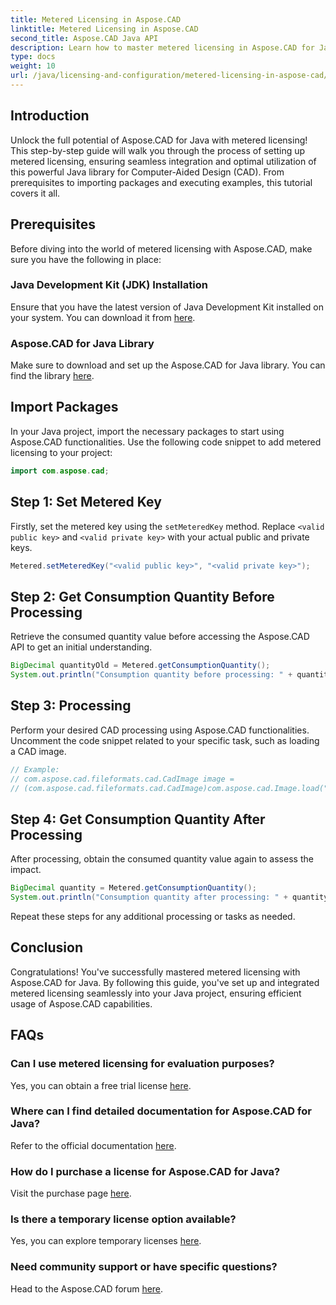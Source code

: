 ```yaml
---
title: Metered Licensing in Aspose.CAD
linktitle: Metered Licensing in Aspose.CAD
second_title: Aspose.CAD Java API
description: Learn how to master metered licensing in Aspose.CAD for Java with this comprehensive guide. Optimize your CAD processing for efficiency and cost-effectiveness.
type: docs
weight: 10
url: /java/licensing-and-configuration/metered-licensing-in-aspose-cad/
---
```

## Introduction
Unlock the full potential of Aspose.CAD for Java with metered licensing! This step-by-step guide will walk you through the process of setting up metered licensing, ensuring seamless integration and optimal utilization of this powerful Java library for Computer-Aided Design (CAD). From prerequisites to importing packages and executing examples, this tutorial covers it all.
## Prerequisites
Before diving into the world of metered licensing with Aspose.CAD, make sure you have the following in place:
### Java Development Kit (JDK) Installation
Ensure that you have the latest version of Java Development Kit installed on your system. You can download it from [here](https://www.oracle.com/java/technologies/javase-downloads.html).
### Aspose.CAD for Java Library
Make sure to download and set up the Aspose.CAD for Java library. You can find the library [here](https://releases.aspose.com/cad/java/).
## Import Packages
In your Java project, import the necessary packages to start using Aspose.CAD functionalities. Use the following code snippet to add metered licensing to your project:
```java
import com.aspose.cad;
```
## Step 1: Set Metered Key
Firstly, set the metered key using the `setMeteredKey` method. Replace `<valid public key>` and `<valid private key>` with your actual public and private keys.
```java
Metered.setMeteredKey("<valid public key>", "<valid private key>");
```
## Step 2: Get Consumption Quantity Before Processing
Retrieve the consumed quantity value before accessing the Aspose.CAD API to get an initial understanding.
```java
BigDecimal quantityOld = Metered.getConsumptionQuantity();
System.out.println("Consumption quantity before processing: " + quantityOld);
```
## Step 3: Processing
Perform your desired CAD processing using Aspose.CAD functionalities. Uncomment the code snippet related to your specific task, such as loading a CAD image.
```java
// Example:
// com.aspose.cad.fileformats.cad.CadImage image =
// (com.aspose.cad.fileformats.cad.CadImage)com.aspose.cad.Image.load("BlockRefDgn.dwg");
```
## Step 4: Get Consumption Quantity After Processing
After processing, obtain the consumed quantity value again to assess the impact.
```java
BigDecimal quantity = Metered.getConsumptionQuantity();
System.out.println("Consumption quantity after processing: " + quantity);
```
Repeat these steps for any additional processing or tasks as needed.
## Conclusion
Congratulations! You've successfully mastered metered licensing with Aspose.CAD for Java. By following this guide, you've set up and integrated metered licensing seamlessly into your Java project, ensuring efficient usage of Aspose.CAD capabilities.
## FAQs
### Can I use metered licensing for evaluation purposes?
Yes, you can obtain a free trial license [here](https://releases.aspose.com/).
### Where can I find detailed documentation for Aspose.CAD for Java?
Refer to the official documentation [here](https://reference.aspose.com/cad/java/).
### How do I purchase a license for Aspose.CAD for Java?
Visit the purchase page [here](https://purchase.aspose.com/buy).
### Is there a temporary license option available?
Yes, you can explore temporary licenses [here](https://purchase.aspose.com/temporary-license/).
### Need community support or have specific questions?
Head to the Aspose.CAD forum [here](https://forum.aspose.com/c/cad/19).
